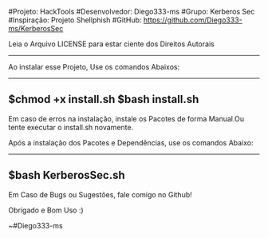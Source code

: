 #Projeto: HackTools
#Desenvolvedor: Diego333-ms
#Grupo: Kerberos Sec
#Inspiração: Projeto Shellphish
#GitHub: https://github.com/Diego333-ms/KerberosSec

Leia o Arquivo LICENSE para estar ciente dos Direitos Autorais

------------------------------------------------------

Ao instalar esse Projeto, Use os comandos Abaixos:

---------------------
$chmod +x install.sh
$bash install.sh
---------------------

Em caso de erros na instalação, instale os Pacotes de forma Manual.Ou tente executar o install.sh novamente.

Após a instalação dos Pacotes e Dependências, use os comandos Abaixo:

---------------------
$bash KerberosSec.sh
---------------------

Em Caso de Bugs ou Sugestões, fale comigo no Github!

Obrigado e Bom Uso :)

~#Diego333-ms
